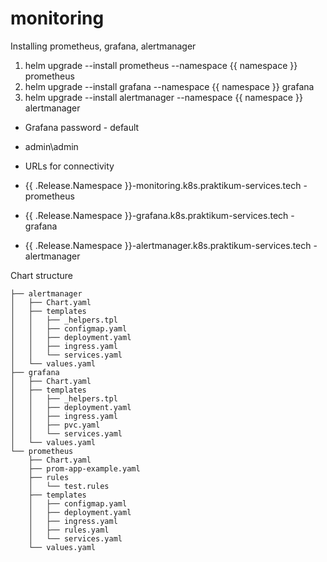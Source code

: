 # monitoring

Installing prometheus, grafana, alertmanager
1.  helm upgrade --install prometheus --namespace {{ namespace }} prometheus
2.  helm upgrade --install grafana --namespace {{ namespace }} grafana
3.  helm upgrade --install alertmanager --namespace {{ namespace }} alertmanager

* Grafana password - default
* admin\admin


* URLs for connectivity
* {{ .Release.Namespace }}-monitoring.k8s.praktikum-services.tech - prometheus
* {{ .Release.Namespace }}-grafana.k8s.praktikum-services.tech - grafana
* {{ .Release.Namespace }}-alertmanager.k8s.praktikum-services.tech - alertmanager

Chart structure

```
├── alertmanager
│   ├── Chart.yaml
│   ├── templates
│   │   ├── _helpers.tpl
│   │   ├── configmap.yaml
│   │   ├── deployment.yaml
│   │   ├── ingress.yaml
│   │   └── services.yaml
│   └── values.yaml
├── grafana
│   ├── Chart.yaml
│   ├── templates
│   │   ├── _helpers.tpl
│   │   ├── deployment.yaml
│   │   ├── ingress.yaml
│   │   ├── pvc.yaml
│   │   └── services.yaml
│   └── values.yaml
└── prometheus
    ├── Chart.yaml
    ├── prom-app-example.yaml
    ├── rules
    │   └── test.rules
    ├── templates
    │   ├── configmap.yaml
    │   ├── deployment.yaml
    │   ├── ingress.yaml
    │   ├── rules.yaml
    │   └── services.yaml
    └── values.yaml
```